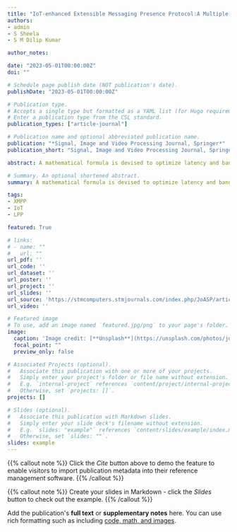 ```yaml
---
title: "IoT-enhanced Extensible Messaging Presence Protocol:A Multiple Multicast Architecture for Diverse Applications"
authors:
- admin
- S Sheela
- S M Dilip Kumar

author_notes:

date: "2023-05-01T00:00:00Z"
doi: ""

# Schedule page publish date (NOT publication's date).
publishDate: "2023-05-01T00:00:00Z"

# Publication type.
# Accepts a single type but formatted as a YAML list (for Hugo requirements).
# Enter a publication type from the CSL standard.
publication_types: ["article-journal"]

# Publication name and optional abbreviated publication name.
publication: "*Signal, Image and Video Processing Journal, Springer*"
publication_short: "Signal, Image and Video Processing Journal, Springer; (In Review)"

abstract: A mathematical formula is devised to optimize latency and bandwidth, subject to constraints during message passing down the logical tree. Pseudo code and algorithms on message transmission by a publisher and various other cases, such as subscriber management and changing the cluster head, are discussed. A diverse set of example cases are presented that can use multiple multicast for XMPP-based applications. The basic version of this work was presented in INCET 2022 Conference.

# Summary. An optional shortened abstract.
summary: A mathematical formula is devised to optimize latency and bandwidth, subject to constraints during message passing down the logical tree. Pseudo code and algorithms on message transmission by a publisher and various other cases, such as subscriber management and changing the cluster head, are discussed. A diverse set of example cases are presented that can use multiple multicast for XMPP-based applications. The basic version of this work was presented in INCET 2022 Conference.

tags:
- XMPP
- IoT
- LPP

featured: True

# links:
# - name: ""
#   url: ""
url_pdf: ''
url_code: ''
url_dataset: ''
url_poster: ''
url_project: ''
url_slides: ''
url_source: 'https://stmcomputers.stmjournals.com/index.php/JoASP/article/view/611'
url_video: ''

# Featured image
# To use, add an image named `featured.jpg/png` to your page's folder. 
image:
  caption: 'Image credit: [**Unsplash**](https://unsplash.com/photos/jdD8gXaTZsc)'
  focal_point: ""
  preview_only: false

# Associated Projects (optional).
#   Associate this publication with one or more of your projects.
#   Simply enter your project's folder or file name without extension.
#   E.g. `internal-project` references `content/project/internal-project/index.md`.
#   Otherwise, set `projects: []`.
projects: []

# Slides (optional).
#   Associate this publication with Markdown slides.
#   Simply enter your slide deck's filename without extension.
#   E.g. `slides: "example"` references `content/slides/example/index.md`.
#   Otherwise, set `slides: ""`.
slides: example
---
```


{{% callout note %}}
Click the *Cite* button above to demo the feature to enable visitors to import publication metadata into their reference management software.
{{% /callout %}}

{{% callout note %}}
Create your slides in Markdown - click the *Slides* button to check out the example.
{{% /callout %}}

Add the publication's **full text** or **supplementary notes** here. You can use rich formatting such as including [code, math, and images](https://docs.hugoblox.com/content/writing-markdown-latex/).

